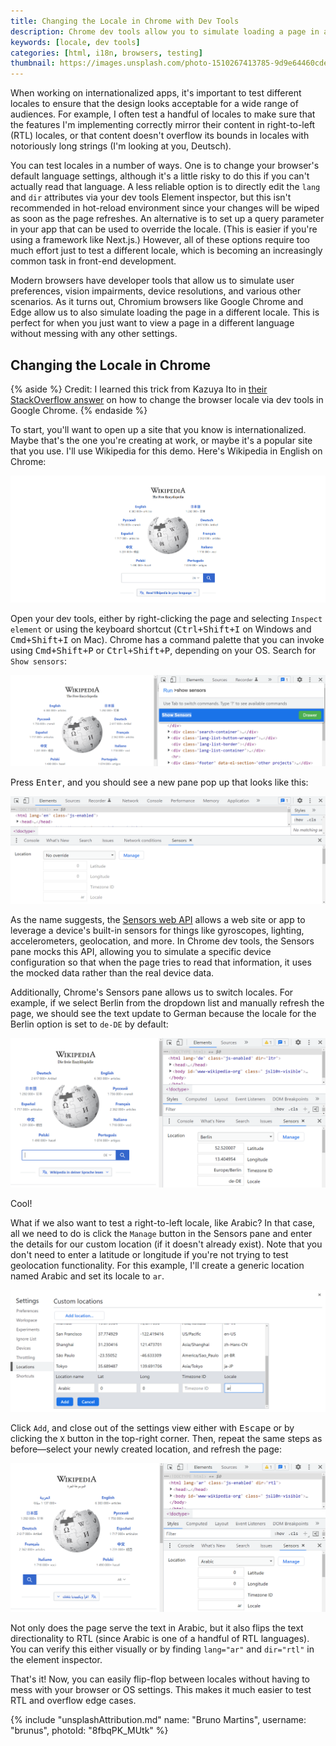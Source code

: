 ```yaml
---
title: Changing the Locale in Chrome with Dev Tools
description: Chrome dev tools allow you to simulate loading a page in a different locale.
keywords: [locale, dev tools]
categories: [html, i18n, browsers, testing]
thumbnail: https://images.unsplash.com/photo-1510267413785-9d9e64460cde?ixlib=rb-1.2.1&ixid=MnwxMjA3fDB8MHxwaG90by1wYWdlfHx8fGVufDB8fHx8&auto=format&fit=crop&w=1600&h=900&q=80
---
```


When working on internationalized apps, it's important to test different locales to ensure that the design looks acceptable for a wide range of audiences. For example, I often test a handful of locales to make sure that the features I'm implementing correctly mirror their content in right-to-left (RTL) locales, or that content doesn't overflow its bounds in locales with notoriously long strings (I'm looking at you, Deutsch).

You can test locales in a number of ways. One is to change your browser's default language settings, although it's a little risky to do this if you can't actually read that language. A less reliable option is to directly edit the `lang` and `dir` attributes via your dev tools Element inspector, but this isn't recommended in hot-reload environment since your changes will be wiped as soon as the page refreshes. An alternative is to set up a query parameter in your app that can be used to override the locale. (This is easier if you're using a framework like Next.js.) However, all of these options require too much effort just to test a different locale, which is becoming an increasingly common task in front-end development.

Modern browsers have developer tools that allow us to simulate user preferences, vision impairments, device resolutions, and various other scenarios. As it turns out, Chromium browsers like Google Chrome and Edge allow us to also simulate loading the page in a different locale. This is perfect for when you just want to view a page in a different language without messing with any other settings.

## Changing the Locale in Chrome

{% aside %}
Credit: I learned this trick from Kazuya Ito in [their StackOverflow answer](https://stackoverflow.com/a/69149258/5323344) on how to change the browser locale via dev tools in Google Chrome.
{% endaside %}

To start, you'll want to open up a site that you know is internationalized. Maybe that's the one you're creating at work, or maybe it's a popular site that you use. I'll use Wikipedia for this demo. Here's Wikipedia in English on Chrome:

![The Wikipedia home page shows a globe in the center made up of jigsaw pieces. Arranged in a concentric ring around the globe are links to different translated subdomains of wikipedia. Below this banner is a search box, followed by a dropdown that reads: Read Wikipedia in your language.](./images/wikipedia-english.png)

Open your dev tools, either by right-clicking the page and selecting `Inspect element` or using the keyboard shortcut (<kbd>Ctrl+Shift+I</kbd> on Windows and <kbd>Cmd+Shift+I</kbd> on Mac). Chrome has a command palette that you can invoke using <kbd>Cmd+Shift+P</kbd> or <kbd>Ctrl+Shift+P</kbd>, depending on your OS. Search for `Show sensors`:

![Inspecting the Wikipedia page in chrome dev tools, with a sidebar open on the right. A floating menu is highlighted showing a fuzzy search for show sensors. One result appears in the dropdown below the search box.](./images/show-sensors.png)

Press <kbd>Enter</kbd>, and you should see a new pane pop up that looks like this:

![Inspecting the Wikipedia page in chrome dev tools, with a sidebar open on the right. The Sensors pane is active, showing one group of actions titled Location. The group has inputs and dropdown menus that can be toggled to override the device's location.](./images/sensors-pane.png)

As the name suggests, the [Sensors web API](https://developer.mozilla.org/en-US/docs/Web/API/Sensor_APIs) allows a web site or app to leverage a device's built-in sensors for things like gyroscopes, lighting, accelerometers, geolocation, and more. In Chrome dev tools, the Sensors pane mocks this API, allowing you to simulate a specific device configuration so that when the page tries to read that information, it uses the mocked data rather than the real device data.

Additionally, Chrome's Sensors pane allows us to switch locales. For example, if we select Berlin from the dropdown list and manually refresh the page, we should see the text update to German because the locale for the Berlin option is set to `de-DE` by default:

![Inspecting the Wikipedia page in chrome dev tools, with a sidebar open on the right. The Sensors pane is active and shows a Location settings group with Berlin actively selected. Below it are the latitude and longitude information for this city, along with a highlighted input labeled locale that reads de-DE. The page itself appears in German.](./images/german.png)

Cool!

What if we also want to test a right-to-left locale, like Arabic? In that case, all we need to do is click the `Manage` button in the Sensors pane and enter the details for our custom location (if it doesn't already exist). Note that you don't need to enter a latitude or longitude if you're not trying to test geolocation functionality. For this example, I'll create a generic location named Arabic and set its locale to `ar`.

![Inspecting the Wikipedia page in chrome dev tools, with a sidebar open on the right titled Settings. Several built-in locations are listed with their names, latitudes, longitudes, regions, and locales. A new entry is being added at the bottom of the list titled Arabic, with a latitude and longitude of 0 and a locale of ar.](./images/add-arabic.png)

Click `Add`, and close out of the settings view either with <kbd>Escape</kbd> or by clicking the `X` button in the top-right corner. Then, repeat the same steps as before—select your newly created location, and refresh the page:

![Inspecting the Wikipedia page in chrome dev tools, with a sidebar open on the right. The Sensors pane is active and shows a Location settings group with Arabic actively selected. The page itself appears in Arabic text.](./images/arabic.png)

Not only does the page serve the text in Arabic, but it also flips the text directionality to RTL (since Arabic is one of a handful of RTL languages). You can verify this either visually or by finding `lang="ar"` and `dir="rtl"` in the element inspector.

That's it! Now, you can easily flip-flop between locales without having to mess with your browser or OS settings. This makes it much easier to test RTL and overflow edge cases.

{% include "unsplashAttribution.md" name: "Bruno Martins", username: "brunus", photoId: "8fbqPK_MUtk" %}
